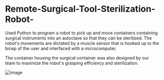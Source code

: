 # Remote-Surgical-Tool-Sterilization-Robot-

Used Python to program a robot to pick up and move containers containing surgical instruments into an autoclave so that they can be sterilized. The robot's movements are dictated by a muscle sensor that is hooked up to the bicep of the user and interfaced with a microcomputer.

The container housing the surgical container was also designed by our team to maximize the robot's grasping efficiency and sterilization. 

![image](https://user-images.githubusercontent.com/64222690/126255959-d0a330f8-505c-41b7-874e-389fa10b1e55.png)
